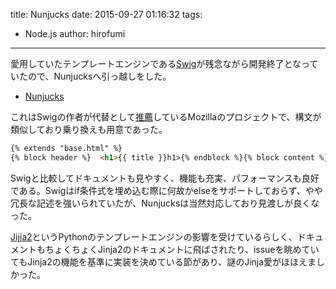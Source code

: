 title: Nunjucks
date: 2015-09-27 01:16:32
tags:
- Node.js
author: hirofumi

---
愛用していたテンプレートエンジンである[Swig](http://paularmstrong.github.io/swig/)が残念ながら開発終了となっていたので、Nunjucksへ引っ越しをした。

-   [Nunjucks](https://mozilla.github.io/nunjucks/)

これはSwigの作者が代替として[推薦](https://github.com/paularmstrong/swig/issues/628)しているMozillaのプロジェクトで、構文が類似しており乗り換えも用意であった。

```html
{% extends "base.html" %}
{% block header %}  <h1>{{ title }}h1>{% endblock %}{% block content %}  <ul>    {% for name, item in items %}      <li>{{ name }}: {{ item }}li>    {% endfor %}  ul>{% endblock %}
```

Swigと比較してドキュメントも見やすく、機能も充実、パフォーマンスも良好である。Swigはif条件式を埋め込む際に何故かelseをサポートしておらず、やや冗長な記述を強いられていたが、Nunjucksは当然対応しており見渡しが良くなった。

[Jijja2](http://jinja.pocoo.org/)というPythonのテンプレートエンジンの影響を受けているらしく、ドキュメントもちょくちょくJinja2のドキュメントに飛ばされたり、issueを眺めていてもJinja2の機能を基準に実装を決めている節があり、謎のJinja愛がほほえましかった。
